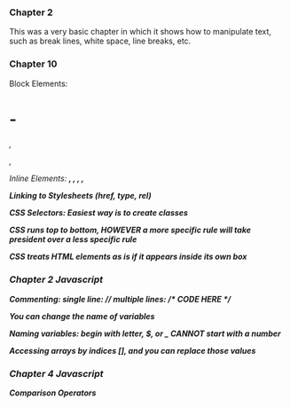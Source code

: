 <h3>Chapter 2</h3>
<p>
This was a very basic chapter in which it shows how to manipulate text, such as break lines, white space, line breaks, etc.
</p>

<h3>Chapter 10</h3>
<p>
Block Elements: <h1>-<h6>, <p>, <div>

Inline Elements: <b>, <i>, <img>, <em>, <span>

Linking to Stylesheets (href, type, rel)

CSS Selectors:  Easiest way is to create classes

CSS runs top to bottom, HOWEVER a more specific rule will take president over a less specific rule

CSS treats HTML elements as is if it appears inside its own box
</p>

<h3>Chapter 2 Javascript</h3>

<p>
Commenting:
single line: //
multiple lines: /*  CODE HERE  */

You can change the name of variables

Naming variables: begin with letter, $, or _    CANNOT start with a number

Accessing arrays by indices [], and you can replace those values
</p>

<h3>Chapter 4 Javascript</h3>

<p>
Comparison Operators
</p>